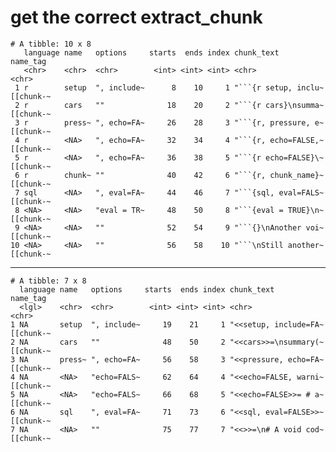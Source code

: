 # get the correct extract_chunk

    # A tibble: 10 x 8
       language name   options     starts  ends index chunk_text           name_tag 
       <chr>    <chr>  <chr>        <int> <int> <int> <chr>                <chr>    
     1 r        setup  ", include~      8    10     1 "```{r setup, inclu~ [[chunk-~
     2 r        cars   ""              18    20     2 "```{r cars}\nsumma~ [[chunk-~
     3 r        press~ ", echo=FA~     26    28     3 "```{r, pressure, e~ [[chunk-~
     4 r        <NA>   ", echo=FA~     32    34     4 "```{r, echo=FALSE,~ [[chunk-~
     5 r        <NA>   ", echo=FA~     36    38     5 "```{r echo=FALSE}\~ [[chunk-~
     6 r        chunk~ ""              40    42     6 "```{r, chunk_name}~ [[chunk-~
     7 sql      <NA>   ", eval=FA~     44    46     7 "```{sql, eval=FALS~ [[chunk-~
     8 <NA>     <NA>   "eval = TR~     48    50     8 "```{eval = TRUE}\n~ [[chunk-~
     9 <NA>     <NA>   ""              52    54     9 "```{}\nAnother voi~ [[chunk-~
    10 <NA>     <NA>   ""              56    58    10 "```\nStill another~ [[chunk-~

---

    # A tibble: 7 x 8
      language name   options     starts  ends index chunk_text            name_tag 
      <lgl>    <chr>  <chr>        <int> <int> <int> <chr>                 <chr>    
    1 NA       setup  ", include~     19    21     1 "<<setup, include=FA~ [[chunk-~
    2 NA       cars   ""              48    50     2 "<<cars>>=\nsummary(~ [[chunk-~
    3 NA       press~ ", echo=FA~     56    58     3 "<<pressure, echo=FA~ [[chunk-~
    4 NA       <NA>   "echo=FALS~     62    64     4 "<<echo=FALSE, warni~ [[chunk-~
    5 NA       <NA>   "echo=FALS~     66    68     5 "<<echo=FALSE>>= # a~ [[chunk-~
    6 NA       sql    ", eval=FA~     71    73     6 "<<sql, eval=FALSE>>~ [[chunk-~
    7 NA       <NA>   ""              75    77     7 "<<>>=\n# A void cod~ [[chunk-~

